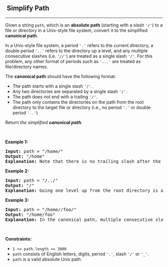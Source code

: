 <h2>  Simplify Path</h2><hr><div><p>Given a string <code>path</code>, which is an <strong>absolute path</strong> (starting with a slash <code>'/'</code>) to a file or directory in a Unix-style file system, convert it to the simplified <strong>canonical path</strong>.</p>

<p>In a Unix-style file system, a period <code>'.'</code> refers to the current directory, a double period <code>'..'</code> refers to the directory up a level, and any multiple consecutive slashes (i.e. <code>'//'</code>) are treated as a single slash <code>'/'</code>. For this problem, any other format of periods such as <code>'...'</code> are treated as file/directory names.</p>

<p>The <strong>canonical path</strong> should have the following format:</p>

<ul>
	<li>The path starts with a single slash <code>'/'</code>.</li>
	<li>Any two directories are separated by a single slash <code>'/'</code>.</li>
	<li>The path does not end with a trailing <code>'/'</code>.</li>
	<li>The path only contains the directories on the path from the root directory to the target file or directory (i.e., no period <code>'.'</code> or double period <code>'..'</code>)</li>
</ul>

<p>Return <em>the simplified <strong>canonical path</strong></em>.</p>

<p>&nbsp;</p>
<p><strong>Example 1:</strong></p>

<pre><strong>Input:</strong> path = "/home/"
<strong>Output:</strong> "/home"
<strong>Explanation:</strong> Note that there is no trailing slash after the last directory name.
</pre>

<p><strong>Example 2:</strong></p>

<pre><strong>Input:</strong> path = "/../"
<strong>Output:</strong> "/"
<strong>Explanation:</strong> Going one level up from the root directory is a no-op, as the root level is the highest level you can go.
</pre>

<p><strong>Example 3:</strong></p>

<pre><strong>Input:</strong> path = "/home//foo/"
<strong>Output:</strong> "/home/foo"
<strong>Explanation:</strong> In the canonical path, multiple consecutive slashes are replaced by a single one.
</pre>

<p>&nbsp;</p>
<p><strong>Constraints:</strong></p>

<ul>
	<li><code>1 &lt;= path.length &lt;= 3000</code></li>
	<li><code>path</code> consists of English letters, digits, period <code>'.'</code>, slash <code>'/'</code> or <code>'_'</code>.</li>
	<li><code>path</code> is a valid absolute Unix path.</li>
</ul>
</div>